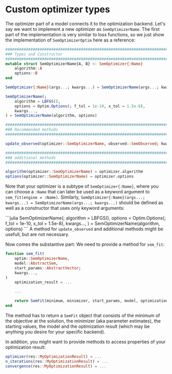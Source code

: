 # Custom optimizer types

The optimizer part of a model connects it to the optimization backend. 
Let's say we want to implement a new optimizer as `SemOptimizerName`. The first part of the implementation is very similar to loss functions, so we just show the implementation of `SemOptimizerOptim` here as a reference:

```julia
############################################################################################
### Types and Constructor
############################################################################################
mutable struct SemOptimizerName{A, B} <: SemOptimizer{:Name}
    algorithm::A
    options::B
end

SemOptimizer{:Name}(args...; kwargs...) = SemOptimizerName(args...; kwargs...)

SemOptimizerName(;
    algorithm = LBFGS(),
    options = Optim.Options(; f_tol = 1e-10, x_tol = 1.5e-8),
    kwargs...,
) = SemOptimizerName(algorithm, options)

############################################################################################
### Recommended methods
############################################################################################

update_observed(optimizer::SemOptimizerName, observed::SemObserved; kwargs...) = optimizer

############################################################################################
### additional methods
############################################################################################

algorithm(optimizer::SemOptimizerName) = optimizer.algorithm
options(optimizer::SemOptimizerName) = optimizer.options
```

Note that your optimizer is a subtype of `SemOptimizer{:Name}`, where you can choose a `:Name` that can later be used as a keyword argument to `sem_fit(engine = :Name)`.
Similarly, `SemOptimizer{:Name}(args...; kwargs...) = SemOptimizerName(args...; kwargs...)` should be defined as well as a constructor that uses only keyword arguments:

´´´julia
SemOptimizerName(;
    algorithm = LBFGS(),
    options = Optim.Options(; f_tol = 1e-10, x_tol = 1.5e-8),
    kwargs...,
) = SemOptimizerName(algorithm, options)
´´´
A method for `update_observed` and additional methods might be usefull, but are not necessary.

Now comes the substantive part: We need to provide a method for `sem_fit`:

```julia
function sem_fit(
    optim::SemOptimizerName,
    model::AbstractSem,
    start_params::AbstractVector;
    kwargs...,
)
    optimization_result = ...

    ...

    return SemFit(minimum, minimizer, start_params, model, optimization_result)
end
```

The method has to return a `SemFit` object that consists of the minimum of the objective at the solution, the minimizer (aka parameter estimates), the starting values, the model and the optimization result (which may be anything you desire for your specific backend).

In addition, you might want to provide methods to access properties of your optimization result:

```julia
optimizer(res::MyOptimizationResult) = ...
n_iterations(res::MyOptimizationResult) = ...
convergence(res::MyOptimizationResult) = ...
```